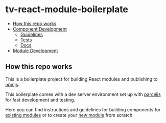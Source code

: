 # tv-react-module-boilerplate

* [How this repo works](#how-this-repo-works)
* [Component Development](./docs/Component)
    * [Guidelines](#guidelines)
    * [Tests](#testing)
    * [Docs](#docs)
* [Module Development](./docs/Module)

## How this repo works
This is a boilerplate project for building React modules and publishing to [npmjs](https://www.npmjs.com).

This boilerplate comes with a dev server environment set up with [parceljs](https://parceljs.org/) for fast development and testing.

Here you can find instructions and guidelines for building components for [existing modules](./docs/Component) or to create your [new module](./docs/Module) from scratch.